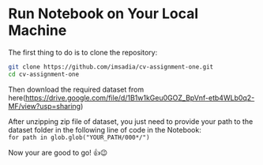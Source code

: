 # Run Notebook on Your Local Machine

The first thing to do is to clone the repository:

```sh
git clone https://github.com/imsadia/cv-assignment-one.git
cd cv-assignment-one
```

Then download the required dataset from here(https://drive.google.com/file/d/1B1w1kGeu0GOZ_BpVnf-etb4WLb0q2-MF/view?usp=sharing)

After unzipping zip file of dataset, you just need to provide your path to the dataset folder in the following line of code in the Notebook: \
`for path in glob.glob("YOUR_PATH/000*/")`

Now your are good to go! :thumbsup::wink:
